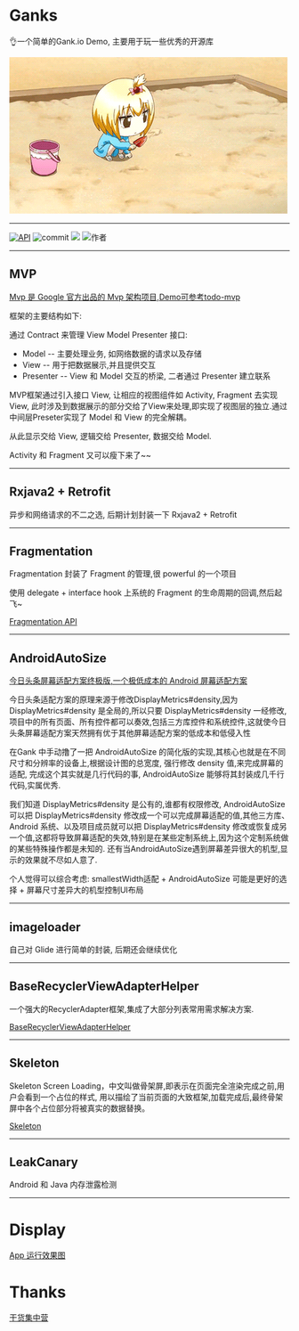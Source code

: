 # Ganks

👌一个简单的Gank.io Demo, 主要用于玩一些优秀的开源库

![](https://github.com/xianfeng92/Ganks/blob/master/images/bugbug.gif)

----------------------------------------------------

[![API](https://img.shields.io/badge/API-28%2B-brightgreen.svg?style=flat)](https://android-arsenal.com/api?level=28)
![commit](https://img.shields.io/github/commit-activity/m/xianfeng92/Ganks.svg)
![](https://img.shields.io/github/repo-size/xianfeng92/Ganks.svg)
![作者](https://img.shields.io/badge/Author-xianfeng92-brightgreen.svg)

----------------------------------------------------

## MVP

[Mvp 是 Google 官方出品的 Mvp 架构项目,Demo可参考todo-mvp](https://github.com/googlesamples/android-architecture/tree/todo-mvp/)

框架的主要结构如下:

通过 Contract 来管理 View Model Presenter 接口:

* Model -- 主要处理业务, 如网络数据的请求以及存储
* View --  用于把数据展示,并且提供交互
* Presenter -- View 和 Model 交互的桥梁, 二者通过 Presenter 建立联系

MVP框架通过引入接口 View, 让相应的视图组件如 Activity, Fragment 去实现 View, 此时涉及到数据展示的部分交给了View来处理,即实现了视图层的独立.通过中间层Preseter实现了 Model 和 View 的完全解耦。

从此显示交给 View, 逻辑交给 Presenter, 数据交给 Model. 

Activity 和 Fragment 又可以瘦下来了~~

---------------------------------------------------
## Rxjava2 + Retrofit

异步和网络请求的不二之选, 后期计划封装一下 Rxjava2 + Retrofit

--------------------------------------------------
## Fragmentation

Fragmentation 封装了 Fragment 的管理,很 powerful 的一个项目

使用 delegate + interface hook 上系统的 Fragment 的生命周期的回调,然后起飞~

[Fragmentation API](https://github.com/YoKeyword/Fragmentation/wiki/2.-API)

-------------------------------------------------
## AndroidAutoSize

[今日头条屏幕适配方案终极版,一个极低成本的 Android 屏幕适配方案](https://github.com/JessYanCoding/AndroidAutoSize)

今日头条适配方案的原理来源于修改DisplayMetrics#density,因为 DisplayMetrics#density 是全局的,所以只要 DisplayMetrics#density 一经修改,项目中的所有页面、所有控件都可以奏效,包括三方库控件和系统控件,这就使今日头条屏幕适配方案天然拥有优于其他屏幕适配方案的低成本和低侵入性

在Gank 中手动撸了一把 AndroidAutoSize 的简化版的实现,其核心也就是在不同尺寸和分辨率的设备上,根据设计图的总宽度,
强行修改 density 值,来完成屏幕的适配, 完成这个其实就是几行代码的事, AndroidAutoSize 能够将其封装成几千行代码,实属优秀.

我们知道 DisplayMetrics#density 是公有的,谁都有权限修改, AndroidAutoSize 可以把 DisplayMetrics#density 修改成一个可以完成屏幕适配的值,其他三方库、Android 系统、以及项目成员就可以把 DisplayMetrics#density 修改或恢复成另一个值,这都将导致屏幕适配的失效,特别是在某些定制系统上,因为这个定制系统做的某些特殊操作都是未知的. 还有当AndroidAutoSize遇到屏幕差异很大的机型,显示的效果就不尽如人意了.

个人觉得可以综合考虑: smallestWidth适配 + AndroidAutoSize 可能是更好的选择 + 屏幕尺寸差异大的机型控制UI布局

-------------------------------------------------
## imageloader

自己对 Glide 进行简单的封装, 后期还会继续优化


-----------------------------------------------
## BaseRecyclerViewAdapterHelper

一个强大的RecyclerAdapter框架,集成了大部分列表常用需求解决方案.

[BaseRecyclerViewAdapterHelper](https://github.com/CymChad/BaseRecyclerViewAdapterHelper)

-------------------------------------------------
## Skeleton

Skeleton Screen Loading，中文叫做骨架屏,即表示在页面完全渲染完成之前,用户会看到一个占位的样式,
用以描绘了当前页面的大致框架,加载完成后,最终骨架屏中各个占位部分将被真实的数据替换。

[Skeleton](https://github.com/ethanhua/Skeleton)

--------------------------------------------------
## LeakCanary

Android 和 Java 内存泄露检测

--------------------------------------------------

# Display

[App 运行效果图](https://github.com/xianfeng92/Ganks/blob/master/images/Display.md)
  

# Thanks

[干货集中营](https://gank.io/api)
